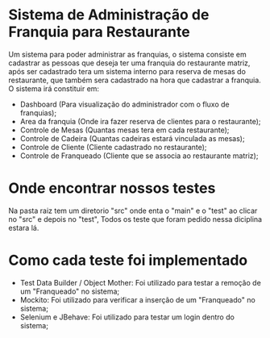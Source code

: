 # Sistema de Administração de Franquia para Restaurante
Um sistema para poder administrar as franquias, o sistema consiste em cadastrar as pessoas que deseja ter uma franquia do restaurante matriz, após ser cadastrado tera um sistema interno para reserva de mesas do restaurante, que também sera cadastrado na hora que cadastrar a franquia. O sistema irá constituir em: 

- Dashboard (Para visualização do administrador com o fluxo de franquias);
- Area da franquia (Onde ira fazer reserva de clientes para o restaurante);
- Controle de Mesas (Quantas mesas tera em cada restaurante);
- Controle de Cadeira (Quantas cadeiras estará vinculada as mesas);
- Controle de Cliente (Cliente cadastrado no restaurante);
- Controle de Franqueado (Cliente que se associa ao restaurante matriz);


# Onde encontrar nossos testes
Na pasta raiz tem um diretorio "src" onde enta o "main" e o "test" ao clicar no "src" e depois no "test", Todos os teste que foram pedido nessa diciplina estara lá.

# Como cada teste foi implementado
- Test Data Builder / Object Mother: Foi utilizado para testar a remoção de um "Franqueado" no sistema;
- Mockito: Foi utilizado para verificar a inserção de um "Franqueado" no sistema;
- Selenium e JBehave: Foi utilizado para testar um login dentro do sistema;
